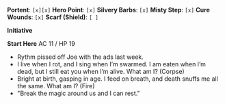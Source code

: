 **Portent**: `[x][x]`
**Hero Point**: `[x]`
**Silvery Barbs**: `[x]`
**Misty Step**: `[x]`
**Cure Wounds**: `[x]`
**Scarf (Shield)**: `[ ]`

**Initiative**

**Start Here**
AC 11 / HP 19

- Rythm pissed off Joe with the ads last week. 
- I live when I rot, and I sing when I’m swarmed. I am eaten when I’m dead, but I still eat you when I’m alive. What am I? (Corpse)
- Bright at birth, gasping in age. I feed on breath, and death snuffs me all the same. What am I? (Fire)
- "Break the magic around us and I can rest."
